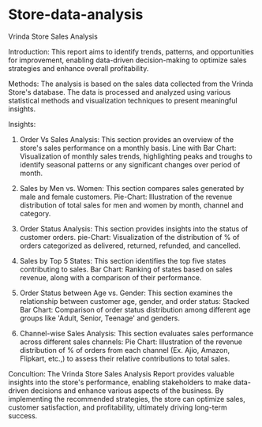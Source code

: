 # Store-data-analysis
Vrinda Store Sales Analysis

Introduction: 
      This report aims to identify trends, patterns, and opportunities for improvement, 
      enabling data-driven decision-making to optimize sales strategies and enhance overall profitability.

Methods:
      The analysis is based on the sales data collected from the Vrinda Store's database. 
      The data is processed and analyzed using various statistical methods and visualization techniques to present meaningful insights.

Insights:
1. Order Vs Sales Analysis:
         This section provides an overview of the store's sales performance on a monthly basis.
   Line with Bar Chart: Visualization of monthly sales trends, highlighting peaks and troughs to identify seasonal patterns or any significant changes over period of month.

2. Sales by Men vs. Women:
         This section compares sales generated by male and female customers.
   Pie-Chart: Illustration of the revenue distribution of total sales for men and women by month, channel and category.

3. Order Status Analysis:
        This section provides insights into the status of customer orders.
   pie-Chart: Visualization of the distribution of % of orders categorized as delivered, returned, refunded, and cancelled.

4. Sales by Top 5 States:
        This section identifies the top five states contributing to sales.
  Bar Chart: Ranking of states based on sales revenue, along with a comparison of their performance.

5. Order Status between Age vs. Gender:
        This section examines the relationship between customer age, gender, and order status:
  Stacked Bar Chart: Comparison of order status distribution among different age groups like 'Adult, Senior, Teenage' and genders.

6. Channel-wise Sales Analysis:
        This section evaluates sales performance across different sales channels:
  Pie Chart: Illustration of the revenue distribution of % of orders from each channel (Ex. Ajio, Amazon, Flipkart, etc.,)
  to assess their relative contributions to total sales.

Concultion:
      The Vrinda Store Sales Analysis Report provides valuable insights into the store's performance, enabling stakeholders to make data-driven decisions and enhance various aspects of the business. 
By implementing the recommended strategies, the store can optimize sales, customer satisfaction, and profitability, ultimately driving long-term success.

         




   
